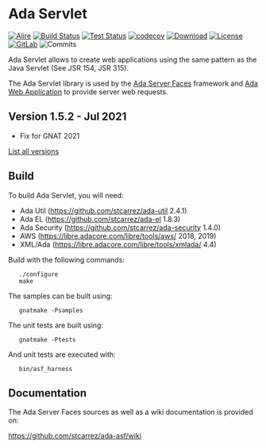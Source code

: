 # Ada Servlet

[![Alire](https://img.shields.io/endpoint?url=https://alire.ada.dev/badges/servletada.json)](https://alire.ada.dev/crates/servletada)
[![Build Status](https://img.shields.io/jenkins/s/http/jenkins.vacs.fr/Ada-Servlet.svg)](https://jenkins.vacs.fr/job/Ada-Servlet/)
[![Test Status](https://img.shields.io/jenkins/t/http/jenkins.vacs.fr/Ada-Servlet.svg)](https://jenkins.vacs.fr/job/Ada-Servlet/)
[![codecov](https://codecov.io/gh/stcarrez/ada-servlet/branch/master/graph/badge.svg)](https://codecov.io/gh/stcarrez/ada-servlet)
[![Download](https://img.shields.io/badge/download-1.5.2-brightgreen.svg)](http://download.vacs.fr/ada-servlet/ada-servlet-1.5.2.tar.gz)
[![License](https://img.shields.io/badge/license-APACHE2-blue.svg)](LICENSE)
[![GitLab](https://img.shields.io/badge/repo-GitLab-6C488A.svg)](https://gitlab.com/stcarrez/ada-servlet)
![Commits](https://img.shields.io/github/commits-since/stcarrez/ada-servlet/1.5.2.svg)

Ada Servlet allows to create web applications using the same pattern
as the Java Servlet (See JSR 154, JSR 315). 

The Ada Servlet library is used by the [Ada Server Faces](https://github.com/stcarrez/ada-asf)
framework and [Ada Web Application](https://github.com/stcarrez/ada-awa)
to provide server web requests.

## Version 1.5.2   - Jul 2021
- Fix for GNAT 2021

[List all versions](https://github.com/stcarrez/ada-servlet/blob/master/NEWS.md)

## Build

To build Ada Servlet, you will need:

* Ada Util     (https://github.com/stcarrez/ada-util          2.4.1)
* Ada EL       (https://github.com/stcarrez/ada-el            1.8.3)
* Ada Security (https://github.com/stcarrez/ada-security      1.4.0)
* AWS          (https://libre.adacore.com/libre/tools/aws/     2018, 2019)
* XML/Ada      (https://libre.adacore.com/libre/tools/xmlada/  4.4)

Build with the following commands:
```
   ./configure
   make
```

The samples can be built using:
```
   gnatmake -Psamples
```
   
The unit tests are built using:
```
   gnatmake -Ptests
```

And unit tests are executed with:
```
   bin/asf_harness
```

## Documentation

The Ada Server Faces sources as well as a wiki documentation is provided on:

   https://github.com/stcarrez/ada-asf/wiki

